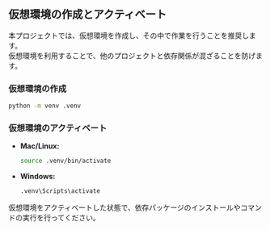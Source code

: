 ## 仮想環境の作成とアクティベート

本プロジェクトでは、仮想環境を作成し、その中で作業を行うことを推奨します。  
仮想環境を利用することで、他のプロジェクトと依存関係が混ざることを防げます。

### 仮想環境の作成

```bash
python -m venv .venv
```

### 仮想環境のアクティベート

- **Mac/Linux:**
  ```bash
  source .venv/bin/activate
  ```
- **Windows:**
  ```cmd
  .venv\Scripts\activate
  ```

仮想環境をアクティベートした状態で、依存パッケージのインストールやコマンドの実行を行ってください。
